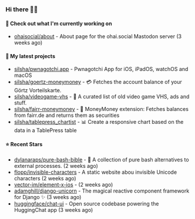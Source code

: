 ### Hi there 🦊👋

#### 👷 Check out what I'm currently working on

- [ohaisocial/about](https://github.com/ohaisocial/about) - About page for the ohai.social Mastodon server (3 weeks ago)

#### 🌱 My latest projects

- [silsha/pwnagotchi.app](https://github.com/silsha/pwnagotchi.app) - Pwnagotchi App for iOS, iPadOS, watchOS and macOS
- [silsha/goertz-moneymoney](https://github.com/silsha/goertz-moneymoney) - 💳 Fetches the account balance of your Görtz Vorteilskarte.
- [silsha/videogame-vhs](https://github.com/silsha/videogame-vhs) - 👾 A curated list of old video game VHS, ads and stuff.
- [silsha/fairr-moneymoney](https://github.com/silsha/fairr-moneymoney) - 💸 MoneyMoney extension: Fetches balances from fairr.de and returns them as securities
- [silsha/tablepress_chartist](https://github.com/silsha/tablepress_chartist) - 📊 Create a responsive chart based on the data in a TablePress table

#### ⭐ Recent Stars

- [dylanaraps/pure-bash-bible](https://github.com/dylanaraps/pure-bash-bible) - 📖 A collection of pure bash alternatives to external processes. (2 weeks ago)
- [flopp/invisible-characters](https://github.com/flopp/invisible-characters) - A static website abou invisible Unicode characters (2 weeks ago)
- [vector-im/element-x-ios](https://github.com/vector-im/element-x-ios) -  (2 weeks ago)
- [adamghill/django-unicorn](https://github.com/adamghill/django-unicorn) - The magical reactive component framework for Django ✨ (3 weeks ago)
- [huggingface/chat-ui](https://github.com/huggingface/chat-ui) - Open source codebase powering the HuggingChat app (3 weeks ago)
